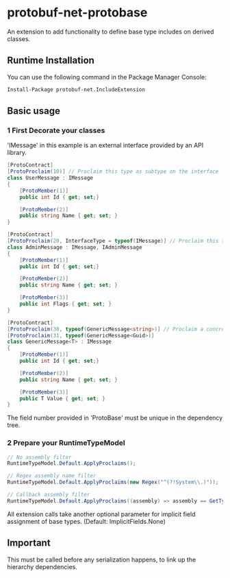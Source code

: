 # protobuf-net-protobase

An extension to add functionality to define base type includes on derived classes.

## Runtime Installation

You can use the following command in the Package Manager Console:
```ps
Install-Package protobuf-net.IncludeExtension
```

## Basic usage

### 1 First Decorate your classes
'IMessage' in this example is an external interface provided by an API library.

```csharp
[ProtoContract]
[ProtoProclaim(10)] // Proclaim this type as subtype on the interface
class UserMessage : IMessage 
{
	[ProtoMember(1)]
	public int Id { get; set;}

	[ProtoMember(2)]
	public string Name { get; set; }
}

[ProtoContract]
[ProtoProclaim(20, InterfaceType = typeof(IMessage)] // Proclaim this type as subtype on the implicit interface 'IMessage'
class AdminMessage : IMessage, IAdminMessage 
{
	[ProtoMember(1)]
	public int Id { get; set;}

	[ProtoMember(2)]
	public string Name { get; set; }

	[ProtoMember(3)]
	public int Flags { get; set; }
}

[ProtoContract]
[ProtoProclaim(30, typeof(GenericMessage<string>)] // Proclaim a concrete type as subtype on the interface
[ProtoProclaim(31, typeof(GenericMessage<Guid>)]
class GenericMessage<T> : IMessage 
{
	[ProtoMember(1)]
	public int Id { get; set;}

	[ProtoMember(2)]
	public string Name { get; set; }

	[ProtoMember(3)]
	public T Value { get; set; }
}
```
The field number provided in 'ProtoBase' must be unique in the dependency tree.

### 2 Prepare your RuntimeTypeModel

```csharp
// No assembly filter
RuntimeTypeModel.Default.ApplyProclaims();

// Regex assembly name filter 
RuntimeTypeModel.Default.ApplyProclaims(new Regex("^(?!System\\.)"));

// Callback assembly filter
RuntimeTypeModel.Default.ApplyProclaims((assembly) => assembly == GetType().Assembly);
```
All extension calls take another optional parameter for implicit field assignment of base types.
(Default: ImplicitFields.None)

## Important

This must be called before any serialization happens, to link up the hierarchy dependencies.

